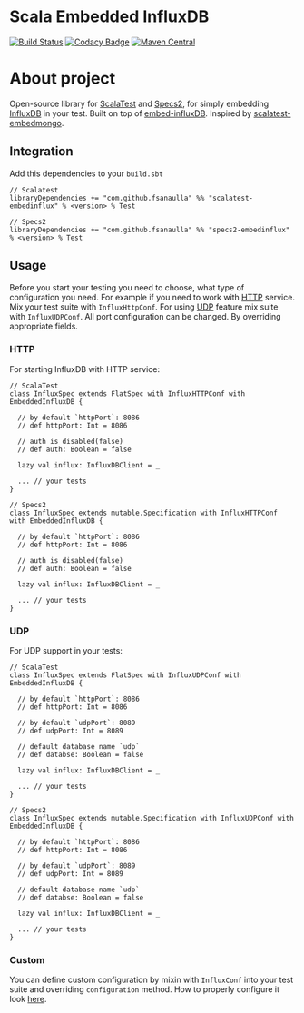 # Scala Embedded InfluxDB
[![Build Status](https://travis-ci.org/fsanaulla/scala-embedinflux.svg?branch=master)](https://travis-ci.org/fsanaulla/scala-embedinflux)
[![Codacy Badge](https://api.codacy.com/project/badge/Grade/e9932125a5d2487f901e3170a70f4904)](https://www.codacy.com/app/fsanaulla/scala-embedinflux?utm_source=github.com&amp;utm_medium=referral&amp;utm_content=fsanaulla/scala-embedinflux&amp;utm_campaign=Badge_Grade)
[![Maven Central](https://maven-badges.herokuapp.com/maven-central/com.github.fsanaulla/core-testing_2.11/badge.svg)](https://maven-badges.herokuapp.com/maven-central/com.github.fsanaulla/core-testing_2.11)
# About project
Open-source library for [ScalaTest](http://www.scalatest.org/) and [Specs2](https://etorreborre.github.io/specs2/), for simply embedding [InfluxDB](https://www.influxdata.com/time-series-platform/influxdb/) in your test.
Built on top of [embed-influxDB](https://github.com/APISENSE/embed-influxDB). 
Inspired by [scalatest-embedmongo](https://github.com/SimplyScala/scalatest-embedmongo).

## Integration
Add this dependencies to your `build.sbt`
```
// Scalatest
libraryDependencies += "com.github.fsanaulla" %% "scalatest-embedinflux" % <version> % Test

// Specs2
libraryDependencies += "com.github.fsanaulla" %% "specs2-embedinflux" % <version> % Test
```
## Usage
Before you start your testing you need to choose, what type of configuration you need. For example if you need to work with [HTTP](https://docs.influxdata.com/influxdb/v1.5/guides/writing_data/) service.
Mix your test suite with `InfluxHttpConf`. For using [UDP](https://github.com/influxdata/influxdb/blob/master/services/udp/README.md) feature mix suite with `InfluxUDPConf`.
All port configuration can be changed. By overriding appropriate fields.

### HTTP
For starting InfluxDB with HTTP service:
```
// ScalaTest
class InfluxSpec extends FlatSpec with InfluxHTTPConf with EmbeddedInfluxDB {

  // by default `httpPort`: 8086
  // def httpPort: Int = 8086

  // auth is disabled(false)
  // def auth: Boolean = false

  lazy val influx: InfluxDBClient = _

  ... // your tests
}
```

```
// Specs2
class InfluxSpec extends mutable.Specification with InfluxHTTPConf with EmbeddedInfluxDB {

  // by default `httpPort`: 8086
  // def httpPort: Int = 8086

  // auth is disabled(false)
  // def auth: Boolean = false

  lazy val influx: InfluxDBClient = _

  ... // your tests
}
```
### UDP

For UDP support in your tests:
```
// ScalaTest
class InfluxSpec extends FlatSpec with InfluxUDPConf with EmbeddedInfluxDB {

  // by default `httpPort`: 8086
  // def httpPort: Int = 8086

  // by default `udpPort`: 8089
  // def udpPort: Int = 8089

  // default database name `udp`
  // def databse: Boolean = false

  lazy val influx: InfluxDBClient = _

  ... // your tests
}
```

```
// Specs2
class InfluxSpec extends mutable.Specification with InfluxUDPConf with EmbeddedInfluxDB {

  // by default `httpPort`: 8086
  // def httpPort: Int = 8086

  // by default `udpPort`: 8089
  // def udpPort: Int = 8089

  // default database name `udp`
  // def databse: Boolean = false

  lazy val influx: InfluxDBClient = _

  ... // your tests
}
```
### Custom
You can define custom configuration by mixin with `InfluxConf` into your test suite and overriding `configuration` method.
How to properly configure it look [here](https://github.com/APISENSE/embed-influxDB/blob/develop/src/main/java/io/apisense/embed/influx/configuration/InfluxConfigurationWriter.java).




